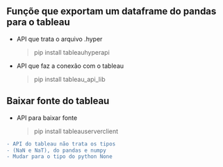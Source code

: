 ## Funçõe que exportam um dataframe do pandas para o tableau

* API que trata o arquivo .hyper

  > pip install tableauhyperapi

* API que faz a conexão com o tableau
  
  > pip install tableau_api_lib

## Baixar fonte do tableau

* API para baixar fonte

  > pip install tableauserverclient

```diff
- API do tableau não trata os tipos 
- (NaN e NaT), do pandas e numpy
- Mudar para o tipo do python None
```
